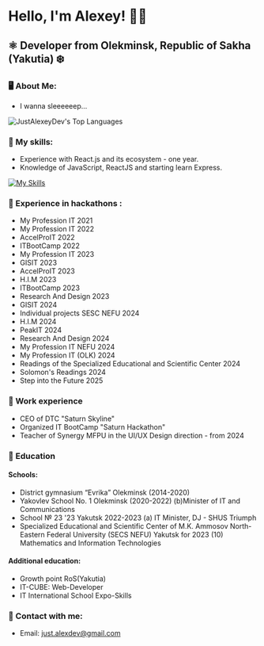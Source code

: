 # Hello, I'm Alexey! 👋🏻

## ⚛️ Developer from Olekminsk, Republic of Sakha (Yakutia) ❄️

### 🖥️ About Me:

- I wanna sleeeeeep...

![JustAlexeyDev's Top Languages](https://github-readme-stats.vercel.app/api/top-langs/?username=JustAlexeyDev&theme=tokyonight&show_icons=true&hide_border=true&layout=compact)

### 🧠 My skills:

- Experience with React.js and its ecosystem - one year.
- Knowledge of JavaScript, ReactJS and starting learn Express.

[![My Skills](https://skillicons.dev/icons?i=html,css,js,ts,python,git,react,django,tailwindcss,figma,github,linux,nodejs,bun,elysia)](https://skillicons.dev)

### 💎 Experience in hackathons :

- My Profession IT 2021
- My Profession IT 2022
- AccelProIT 2022
- ITBootCamp 2022
- My Profession IT 2023
- GISIT 2023
- AccelProIT 2023
- H.I.M 2023
- ITBootCamp 2023
- Research And Design 2023
- GISIT 2024
- Individual projects SESC NEFU 2024
- H.I.M 2024
- PeakIT 2024
- Research And Design 2024
- My Profession IT NEFU 2024
- My Profession IT (OLK) 2024
- Readings of the Specialized Educational and Scientific Center 2024
- Solomon's Readings 2024
- Step into the Future 2025

### 💾 Work experience

- CEO of DTC "Saturn Skyline"
- Organized IT BootCamp "Saturn Hackathon"
- Teacher of  Synergy MFPU in the UI/UX Design direction - from 2024

### 📕 Education
#### Schools:
- District gymnasium “Evrika” Olekminsk (2014-2020)
- Yakovlev School No. 1 Olekminsk (2020-2022) (b)Minister of IT and Communications
- School № 23 '23 Yakutsk 2022-2023 (a) IT Minister, DJ - SHUS Triumph
- Specialized Educational and Scientific Center of M.K. Ammosov North-Eastern Federal University (SECS NEFU) Yakutsk for 2023 (10) Mathematics and Information Technologies

#### Additional education:
- Growth point RoS(Yakutia)
- IT-CUBE: Web-Developer
- IT International School Expo-Skills
  
### 📧 Contact with me:

- Email: just.alexdev@gmail.com

